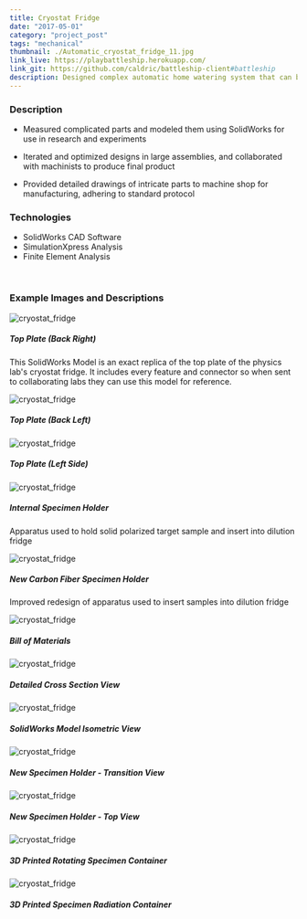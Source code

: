 ```yaml
---
title: Cryostat Fridge
date: "2017-05-01"
category: "project_post"
tags: "mechanical"
thumbnail: ./Automatic_cryostat_fridge_11.jpg
link_live: https://playbattleship.herokuapp.com/
link_git: https://github.com/caldric/battleship-client#battleship
description: Designed complex automatic home watering system that can be controlled remotely through a website.
---
```


### Description

- Measured complicated parts and modeled them using SolidWorks for use in research and experiments

- Iterated and optimized designs in large assemblies, and collaborated with machinists to produce final product

- Provided detailed drawings of intricate parts to machine shop for manufacturing, adhering to standard protocol

### Technologies

- SolidWorks CAD Software
- SimulationXpress Analysis
- Finite Element Analysis

<br />

### Example Images and Descriptions

<div class="card bg-light my-5 p-2">
  <img class="card-img-top border my-1" src="./Model_Picture_1.jpg" alt="cryostat_fridge">
  <div class="card-body">
    <h5 class="card-title">Top Plate (Back Right)</h5>
    <p class="card-text">This SolidWorks Model is an exact replica of the top plate of the physics lab's cryostat fridge. It includes every feature and connector so when sent to collaborating labs they can use this model for reference.</p>
  </div>
</div>

<div class="card bg-light my-5 p-2">
  <img class="card-img-top border my-1" src="./Model_Picture_2.jpg" alt="cryostat_fridge">
  <div class="card-body">
    <h5 class="card-title">Top Plate (Back Left)</h5>
  </div>
</div>

<div class="card bg-light my-5 p-2">
  <img class="card-img-top border my-1" src="./Model_Picture_3.jpg" alt="cryostat_fridge">
  <div class="card-body">
    <h5 class="card-title">Top Plate (Left Side)</h5>
  </div>
</div>

<div class="card bg-light my-5 p-2">
  <img class="card-img-top border my-1" src="./internal_stick/IMG_20161001_162402596.jpg" alt="cryostat_fridge">
  <div class="card-body">
    <h5 class="card-title">Internal Specimen Holder</h5>
    <p class="card-text">Apparatus used to hold solid polarized target sample and insert into dilution fridge</p>
  </div>
</div>

<div class="card bg-light my-5 p-2">
  <img class="card-img-top border my-1" src="./internal_stick/IMG_20161001_162035007.jpg" alt="cryostat_fridge">
  <div class="card-body">
    <h5 class="card-title">New Carbon Fiber Specimen Holder</h5>
    <p class="card-text">Improved redesign of apparatus used to insert samples into dilution fridge</p>
  </div>
</div>

<div class="card bg-light my-5 p-2">
  <img class="card-img-top border my-1" src="./internal_stick/Dilution_Fridge_BOM.png" alt="cryostat_fridge">
  <div class="card-body">
    <h5 class="card-title">Bill of Materials</h5>
  </div>
</div>

<div class="card bg-light my-5 p-2">
  <img class="card-img-top border my-1" src="./internal_stick/Dilution_Fridge_Assemblly_Detail.png" alt="cryostat_fridge">
  <div class="card-body">
    <h5 class="card-title">Detailed Cross Section View</h5>
  </div>
</div>

<div class="card bg-light my-5 p-2">
  <img class="card-img-top border my-1" src="./internal_stick/Capture_1.jpg" alt="cryostat_fridge">
  <div class="card-body">
    <h5 class="card-title">SolidWorks Model Isometric View</h5>
  </div>
</div>

<div class="card bg-light my-5 p-2">
  <img class="card-img-top border my-1" src="./internal_stick/IMG_20161001_162237476.jpg" alt="cryostat_fridge">
  <div class="card-body">
    <h5 class="card-title">New Specimen Holder - Transition View</h5>
  </div>
</div>

<div class="card bg-light my-5 p-2">
  <img class="card-img-top border my-1" src="./internal_stick/IMG_20161001_162318426.jpg" alt="cryostat_fridge">
  <div class="card-body">
    <h5 class="card-title">New Specimen Holder - Top View</h5>
  </div>
</div>

<div class="card bg-light my-5 p-2">
  <img class="card-img-top border my-1" src="./internal_stick/IMG_20161001_162451338.jpg" alt="cryostat_fridge">
  <div class="card-body">
    <h5 class="card-title">3D Printed Rotating Specimen Container</h5>
  </div>
</div>

<div class="card bg-light my-5 p-2">
  <img class="card-img-top border my-1" src="./internal_stick/IMG_20161001_163346990.jpg" alt="cryostat_fridge">
  <div class="card-body">
    <h5 class="card-title">3D Printed Specimen Radiation Container</h5>
  </div>
</div>
